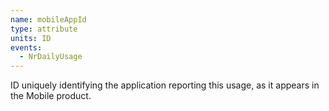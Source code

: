 ```yaml
---
name: mobileAppId
type: attribute
units: ID
events:
  - NrDailyUsage
---
```


ID uniquely identifying the application reporting this usage, as it appears in the Mobile product.